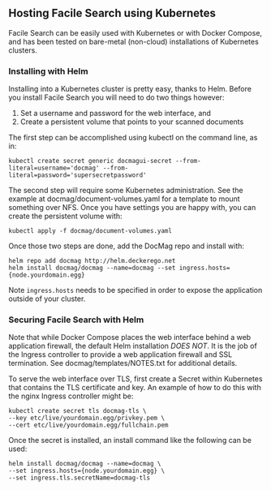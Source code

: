 ## Hosting Facile Search using Kubernetes

Facile Search can be easily used with Kubernetes or with Docker Compose, and has been
tested on bare-metal (non-cloud) installations of Kubernetes clusters.


### Installing with Helm

Installing into a Kubernetes cluster is pretty easy, thanks to Helm. Before you
install Facile Search you will need to do two things however:

1. Set a username and password for the web interface, and
2. Create a persistent volume that points to your scanned documents

The first step can be accomplished using kubectl on the command line, as in:

    kubectl create secret generic docmagui-secret --from-literal=username='docmag' --from-literal=password='supersecretpassword'

The second step will require some Kubernetes administration. See the example at
docmag/document-volumes.yaml for a template to mount something over NFS. Once you
have settings you are happy with, you can create the persistent volume with:

    kubectl apply -f docmag/document-volumes.yaml

Once those two steps are done, add the DocMag repo and install with:

    helm repo add docmag http://helm.deckerego.net
    helm install docmag/docmag --name=docmag --set ingress.hosts={node.yourdomain.egg}

Note `ingress.hosts` needs to be specified in order to expose the application
outside of your cluster.


### Securing Facile Search with Helm

Note that while Docker Compose places the web interface behind a web application
firewall, the default Helm installation _DOES NOT_. It is the job of the Ingress
controller to provide a web application firewall and SSL termination. See
docmag/templates/NOTES.txt for additional details.

To serve the web interface over TLS, first create a Secret within Kubernetes
that contains the TLS certificate and key. An example of how to do this with
the nginx Ingress controller might be:

    kubectl create secret tls docmag-tls \
    --key etc/live/yourdomain.egg/privkey.pem \
    --cert etc/live/yourdomain.egg/fullchain.pem

Once the secret is installed, an install command like the following can be used:

    helm install docmag/docmag --name=docmag \
    --set ingress.hosts={node.yourdomain.egg} \
    --set ingress.tls.secretName=docmag-tls
